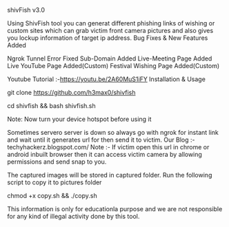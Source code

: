 

shivFish v3.0

Using ShivFish tool you can generat different phishing links of wishing or custom sites which can grab victim front camera pictures and also gives you lockup information of target ip address. Bug Fixes & New Features Added

Ngrok Tunnel Error Fixed
Sub-Domain Added
Live-Meeting Page Added
Live YouTube Page Added(Custom)
Festival Wishing Page Added(Custom)

Youtube Tutorial :-https://youtu.be/2A60MuS1iFY Installation & Usage

git clone https://github.com/h3max0/shivfish

cd shivfish && bash shivfish.sh

Note: Now turn your device hotspot before using it

Sometimes servero server is down so always go with ngrok for instant link and wait until it generates url for then send it to victim. Our Blog :-techyhackerz.blogspot.com/ Note :- If victim open this url in chrome or android inbuilt browser then it can access victim camera by allowing permissions and send snap to you.

The captured images will be stored in captured folder. Run the following script to copy it to pictures folder

chmod +x copy.sh && ./copy.sh

This information is only for educationla purpose and we are not responsible for any kind of illegal activity done by this tool.
